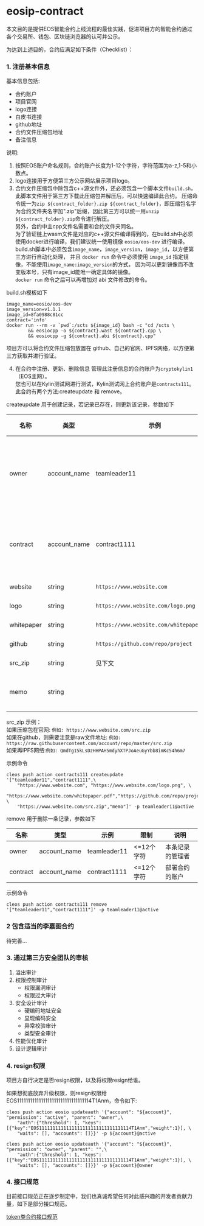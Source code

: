 # eosip-contract

本文目的是提供EOS智能合约上线流程的最佳实践，促进项目方的智能合约通过各个交易所、钱包、区块链浏览器的认可并公示。

为达到上述目的，合约应满足如下条件（Checklist）：

### 1. 注册基本信息
基本信息包括:
- 合约账户
- 项目官网
- logo连接 
- 白皮书连接 
- github地址
- 合约文件压缩包地址 
- 备注信息

说明:
1. 按照EOS账户命名规则，合约账户长度为1-12个字符，字符范围为a-z,1-5和小数点。  
2. logo连接用于方便第三方公示网站展示项目logo。  
3. 合约文件压缩包中除包含c++源文件外，还必须包含一个脚本文件`build.sh`，此脚本文件用于第三方下载此压缩包并解压后，可以快速编译此合约。
压缩命令统一为`zip ${contract_folder}.zip ${contract_folder}`，即压缩包名字为合约文件夹名字加".zip"后缀，因此第三方可以统一用`unzip ${contract_folder}.zip`命令进行解压。  
另外，合约中主cpp文件名需要和合约文件夹同名。  
为了验证链上wasm文件是对应的c++源文件编译得到的，在build.sh中必须使用docker进行编译，我们建议统一使用镜像 `eosio/eos-dev` 进行编译。  
build.sh脚本中必须包含`image_name`，`image_version`，`image_id`，以方便第三方进行自动化处理，
并且 `docker run` 命令中必须使用 `image_id` 指定镜像，不能使用`image_name:image_version`的方式，
因为可以更新镜像而不改变版本号，只有image_id能唯一确定具体的镜像。  
`docker run` 命令之后可以再增加对 abi 文件修改的命令。  

build.sh模板如下
``` 
image_name=eosio/eos-dev
image_version=v1.1.1
image_id=8fa0988c81cc
contract='info'
docker run --rm -v `pwd`:/scts ${image_id} bash -c "cd /scts \
        && eosiocpp -o ${contract}.wast ${contract}.cpp \
        && eosiocpp -g ${contract}.abi ${contract}.cpp"
```

项目方可以将合约文件压缩包放置在 github、自己的官网、IPFS网络，以方便第三方获取并进行验证。

4. 在合约中注册、更新、删除信息
管理此注册信息的合约账户为`cryptokylin1`（EOS主网）。  
您也可以在Kylin测试网进行测试，Kylin测试网上合约账户是`contracts111`。  
此合约有两个方法:createupdate 和 remove。  

createupdate 用于创建记录，若记录已存在，则更新该记录，参数如下   

| 名称  | 类型  | 示例  | 限制 | 说明 |
|---|---|---|---|---|
| owner     | account_name  | teamleader11                        | <=12个字符  | 本条记录的管理者 |
| contract  | account_name  | contract1111                        | <=12个字符  |部署合约的账户 |
| website   | string  | `https://www.website.com`                 | <=50个字符  |  |
| logo      | string  | `https://www.website.com/logo.png`        | <=100个字符 |  |
| whitepaper| string  | `https://www.website.com/whitepaper.pdf`  | <=100个字符 |  |
| github    | string  | `https://github.com/repo/project`         | <=100个字符 |  |
| src_zip   | string  | 见下文                                     | <=100个字符 |  |
| memo      | string  |                                           | <=300个字符 | 一段文字 |


src_zip 示例：  
如果压缩包在官网: `例如: https://www.website.com/src.zip`  
如果在github，则需要注意是raw文件地址: `例如: https://raw.githubusercontent.com/account/repo/master/src.zip`  
如果再IPFS网络:`例如: QmdTg15kLsDzHHPAH5mdyhXTPJoAeuGyYbb8imKc54h6m7`  

示例命令
```
cleos push action contracts111 createupdate '["teamleader11","contract1111",\
    "https://www.website.com", "https://www.website.com/logo.png", \
    "https://www.website.com/whitepaper.pdf","https://github.com/repo/project", \
    "https://www.website.com/src.zip","memo"]' -p teamleader11@active
```

remove 用于删除一条记录，参数如下 
  
| 名称  | 类型  | 示例  | 限制 | 说明 |
|---|---|---|---|---|
| owner     | account_name  | teamleader11  | <=12个字符 | 本条记录的管理者 |
| contract  | account_name  | contract1111  | <=12个字符  |部署合约的账户 |

示例命令
```
cleos push action contracts111 remove '["teamleader11","contract1111"]' -p teamleader11@active
```

### 2 包含适当的李嘉图合约
待完善...

### 3. 通过第三方安全团队的审核
1. 溢出审计
2. 权限控制审计
    - 权限漏洞审计
    - 权限过大审计
3. 安全设计审计
    - 硬编码地址安全
    - 显现编码安全
    - 异常校验审计
    - 类型安全审计
4. 性能优化审计
5. 设计逻辑审计


### 4. resign权限  
项目方自行决定是否resign权限，以及将权限resign给谁。 
 
如果想彻底放弃升级权限，则resign权限给 EOS1111111111111111111111111111111114T1Anm，命令如下:
``` 
cleos push action eosio updateauth '{"account": "${account}", "permission": "active", "parent": "owner",\
    "auth":{"threshold": 1, "keys": [{"key":"EOS1111111111111111111111111111111114T1Anm","weight":1}], \
    "waits": [], "accounts": []}}' -p ${account}@active
    
cleos push action eosio updateauth '{"account": "${account}", "permission": "owner", "parent": "",\
    "auth":{"threshold": 1, "keys": [{"key":"EOS1111111111111111111111111111111114T1Anm","weight":1}], \
    "waits": [], "accounts": []}}' -p ${account}@owner      
```

### 4. 接口规范
目前接口规范正在逐步制定中，我们也真诚希望任何对此感兴趣的开发者贡献力量，如下是部分接口规范。

[token类合约接口规范](https://github.com/cryptokylin/KEEP/blob/master/interfaces/token.md)